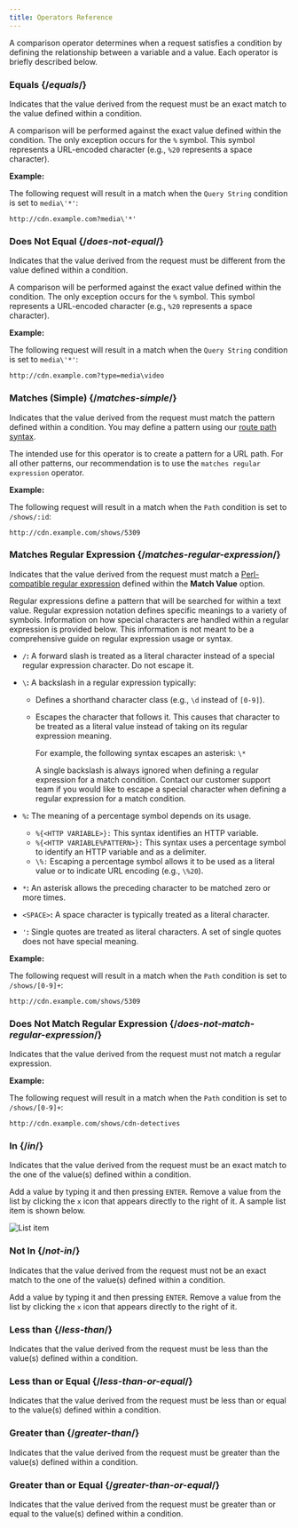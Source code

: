 ```yaml
---
title: Operators Reference
---
```


A comparison operator determines when a request satisfies a condition by defining the relationship between a variable and a value. Each operator is briefly described below.

### Equals {/*equals*/}

Indicates that the value derived from the request must be an exact match to the value defined within a condition.

A comparison will be performed against the exact value defined within the condition. The only exception occurs for the `%` symbol. This symbol represents a URL-encoded character (e.g., `%20` represents a space character).

**Example:**

The following request will result in a match when the `Query String` condition is set to `media\'*'`:

`http://cdn.example.com?media\'*'`

### Does Not Equal {/*does-not-equal*/}

Indicates that the value derived from the request must be different from the value defined within a condition.

A comparison will be performed against the exact value defined within the condition. The only exception occurs for the `%` symbol. This symbol represents a URL-encoded character (e.g., `%20` represents a space character).

**Example:**

The following request will result in a match when the `Query String` condition is set to `media\'*'`:

`http://cdn.example.com?type=media\video`

### Matches (Simple) {/*matches-simple*/}

Indicates that the value derived from the request must match the pattern defined within a condition. You may define a pattern using our [route path syntax](/applications/performance/cdn_as_code#route-pattern-syntax).

<Callout type="info">

  The intended use for this operator is to create a pattern for a URL path. For all other patterns, our recommendation is to use the `matches regular expression` operator.

</Callout>

**Example:**

The following request will result in a match when the `Path` condition is set to `/shows/:id`:

`http://cdn.example.com/shows/5309`

### Matches Regular Expression {/*matches-regular-expression*/}

Indicates that the value derived from the request must match a [Perl-compatible regular expression](https://pcre.org/) defined within the **Match Value** option.

Regular expressions define a pattern that will be searched for within a text value. Regular expression notation defines specific meanings to a variety of symbols. Information on how special characters are handled within a regular expression is provided below. This information is not meant to be a comprehensive guide on regular expression usage or syntax.

-   `/`**:** A forward slash is treated as a literal character instead of a special regular expression character. Do not escape it.
-   `\`**:** A backslash in a regular expression typically:
	-   Defines a shorthand character class (e.g., `\d` instead of `[0-9]`).
	-   Escapes the character that follows it. This causes that character to be treated as a literal value instead of taking on its regular expression meaning.

		For example, the following syntax escapes an asterisk: `\*`

		<Callout type="important">

		  A single backslash is always ignored when defining a regular expression for a match condition. Contact our customer support team if you would like to escape a special character when defining a regular expression for a match condition.

		</Callout>

-   `%`**:** The meaning of a percentage symbol depends on its usage.
	-   `%{<HTTP VARIABLE>}:` This syntax identifies an HTTP variable.
	-   `%{<HTTP VARIABLE%PATTERN>}:` This syntax uses a percentage symbol to identify an HTTP variable and as a delimiter.
	-   `\%:` Escaping a percentage symbol allows it to be used as a literal value or to indicate URL encoding (e.g., `\%20`).

-   `*`**:** An asterisk allows the preceding character to be matched zero or more times.
-   `<SPACE>`**:** A space character is typically treated as a literal character.
-   `'`**:** Single quotes are treated as literal characters. A set of single quotes does not have special meaning.

**Example:**

The following request will result in a match when the `Path` condition is set to `/shows/[0-9]+`:

`http://cdn.example.com/shows/5309`

### Does Not Match Regular Expression {/*does-not-match-regular-expression*/}

Indicates that the value derived from the request must not match a regular expression.

**Example:**

The following request will result in a match when the `Path` condition is set to `/shows/[0-9]+`:

`http://cdn.example.com/shows/cdn-detectives`

### In {/*in*/}

Indicates that the value derived from the request must be an exact match to the one of the value(s) defined within a condition.

<Callout type="info">

  Add a value by typing it and then pressing `ENTER`. Remove a value from the list by clicking the `x` icon that appears directly to the right of it. A sample list item is shown below.

  ![List item](/images/v7/performance/list-item.png)

</Callout>

### Not In {/*not-in*/}

Indicates that the value derived from the request must not be an exact match to the one of the value(s) defined within a condition.

<Callout type="info">

  Add a value by typing it and then pressing `ENTER`. Remove a value from the list by clicking the `x` icon that appears directly to the right of it.

</Callout>

### Less than {/*less-than*/}

Indicates that the value derived from the request must be less than the value(s) defined within a condition.

### Less than or Equal {/*less-than-or-equal*/}

Indicates that the value derived from the request must be less than or equal to the value(s) defined within a condition.

### Greater than {/*greater-than*/}

Indicates that the value derived from the request must be greater than the value(s) defined within a condition.

### Greater than or Equal {/*greater-than-or-equal*/}

Indicates that the value derived from the request must be greater than or equal to the value(s) defined within a condition.

